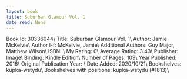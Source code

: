 ```yaml
---
layout: book
title: Suburban Glamour Vol. 1
date_read: None
---
```


Book Id: 30336044\ 
Title: Suburban Glamour Vol. 1\ 
Author: Jamie McKelvie\ 
Author l-f: McKelvie, Jamie\ 
Additional Authors: Guy Major, Matthew Wilson\ 
ISBN: \ 
My Rating: 0\ 
Average Rating: 3.43\ 
Publisher: Image\ 
Binding: Kindle Edition\ 
Number of Pages: 109\ 
Year Published: 2016\ 
Original Publication Year: \ 
Date Added: 2020/10/21\ 
Bookshelves: kupka-wstydu\ 
Bookshelves with positions: kupka-wstydu (#1813)\ 

